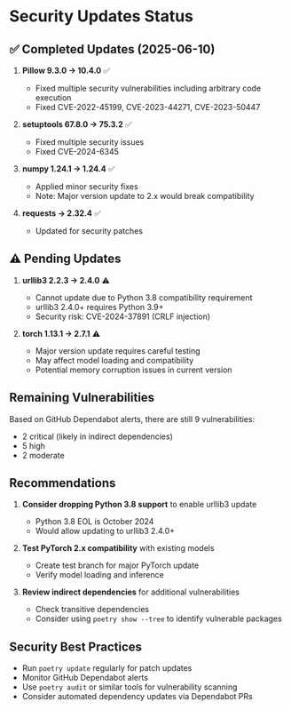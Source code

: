 # Security Updates Status

## ✅ Completed Updates (2025-06-10)

1. **Pillow 9.3.0 → 10.4.0** ✅
   - Fixed multiple security vulnerabilities including arbitrary code execution
   - Fixed CVE-2022-45199, CVE-2023-44271, CVE-2023-50447

2. **setuptools 67.8.0 → 75.3.2** ✅
   - Fixed multiple security issues
   - Fixed CVE-2024-6345

3. **numpy 1.24.1 → 1.24.4** ✅
   - Applied minor security fixes
   - Note: Major version update to 2.x would break compatibility

4. **requests → 2.32.4** ✅
   - Updated for security patches

## ⚠️ Pending Updates

1. **urllib3 2.2.3 → 2.4.0** ⚠️
   - Cannot update due to Python 3.8 compatibility requirement
   - urllib3 2.4.0+ requires Python 3.9+
   - Security risk: CVE-2024-37891 (CRLF injection)

2. **torch 1.13.1 → 2.7.1** ⚠️
   - Major version update requires careful testing
   - May affect model loading and compatibility
   - Potential memory corruption issues in current version

## Remaining Vulnerabilities

Based on GitHub Dependabot alerts, there are still 9 vulnerabilities:
- 2 critical (likely in indirect dependencies)
- 5 high
- 2 moderate

## Recommendations

1. **Consider dropping Python 3.8 support** to enable urllib3 update
   - Python 3.8 EOL is October 2024
   - Would allow updating to urllib3 2.4.0+

2. **Test PyTorch 2.x compatibility** with existing models
   - Create test branch for major PyTorch update
   - Verify model loading and inference

3. **Review indirect dependencies** for additional vulnerabilities
   - Check transitive dependencies
   - Consider using `poetry show --tree` to identify vulnerable packages

## Security Best Practices

- Run `poetry update` regularly for patch updates
- Monitor GitHub Dependabot alerts
- Use `poetry audit` or similar tools for vulnerability scanning
- Consider automated dependency updates via Dependabot PRs

